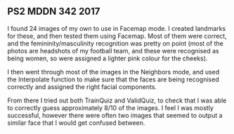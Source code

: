 ## PS2 MDDN 342 2017

I found 24 images of my own to use in Facemap mode. I created landmarks for these, and then tested them using Facemap. Most of them were correct, and the femininity/masculinity recognition was pretty on point (most of the photos are headshots of my football team, and these were recognised as being women, so were assigned a lighter pink colour for the cheeks).

I then went through most of the images in the Neighbors mode, and used the Interpolate function to make sure that the faces are being recognised correctly and assigned the right facial components.

From there I tried out both TrainQuiz and ValidQuiz, to check that I was able to correctly guess approximately 8/10 of the images. I feel I was mostly successful, however there were often two images that seemed to output a similar face that I would get confused between.
